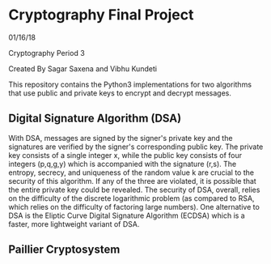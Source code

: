 # Cryptography Final Project
01/16/18

Cryptography Period 3

Created By Sagar Saxena and Vibhu Kundeti

This repository contains the Python3 implementations for two algorithms that use public and private keys to encrypt and decrypt messages. 
 
## Digital Signature Algorithm (DSA)
With DSA, messages are signed by the signer's private key and the signatures are verified by the signer's corresponding public key. The private key consists of a single integer x, while the public key consists of four integers (p,q,g,y) which is accompanied with the signature (r,s). The entropy, secrecy, and uniqueness of the random value k are crucial to the security of this algorithm. If any of the three are violated, it is possible that the entire private key could be revealed. The security of DSA, overall, relies on the difficulty of the discrete logarithmic problem (as compared to RSA, which relies on the difficulty of factoring large numbers). One alternative to DSA is the Eliptic Curve Digital Signature Algorithm (ECDSA) which is a faster, more lightweight variant of DSA. 

## Paillier Cryptosystem

 
